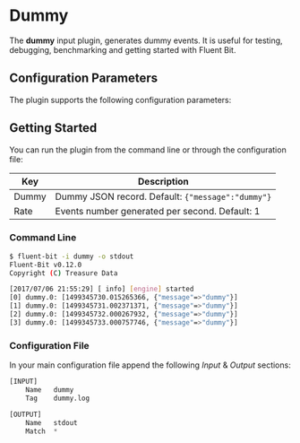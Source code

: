 # Dummy

The __dummy__ input plugin, generates dummy events. It is useful for testing, debugging, benchmarking and getting started with Fluent Bit.

## Configuration Parameters

The plugin supports the following configuration parameters:

## Getting Started

You can run the plugin from the command line or through the configuration file:

| Key           | Description |
| --------------|-------------|
| Dummy         | Dummy JSON record. Default: `{"message":"dummy"}` |
| Rate          | Events number generated per second. Default: 1|

### Command Line

```bash
$ fluent-bit -i dummy -o stdout
Fluent-Bit v0.12.0
Copyright (C) Treasure Data

[2017/07/06 21:55:29] [ info] [engine] started
[0] dummy.0: [1499345730.015265366, {"message"=>"dummy"}]
[1] dummy.0: [1499345731.002371371, {"message"=>"dummy"}]
[2] dummy.0: [1499345732.000267932, {"message"=>"dummy"}]
[3] dummy.0: [1499345733.000757746, {"message"=>"dummy"}]
```

### Configuration File

In your main configuration file append the following _Input_ & _Output_ sections:

```python
[INPUT]
    Name   dummy
    Tag    dummy.log

[OUTPUT]
    Name   stdout
    Match  *
```
